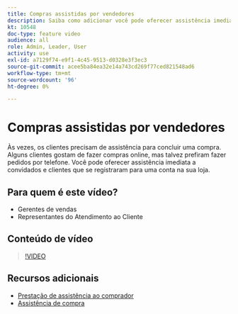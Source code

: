 ```yaml
---
title: Compras assistidas por vendedores
description: Saiba como adicionar você pode oferecer assistência imediata a convidados e clientes que se registraram para uma conta em sua loja.
kt: 10548
doc-type: feature video
audience: all
role: Admin, Leader, User
activity: use
exl-id: a7129f74-e9f1-4c45-9513-d0328e3f3ec3
source-git-commit: acee5ba84ea32e14a743cd269f77ced821548ad6
workflow-type: tm+mt
source-wordcount: '96'
ht-degree: 0%

---
```


# Compras assistidas por vendedores

Às vezes, os clientes precisam de assistência para concluir uma compra. Alguns clientes gostam de fazer compras online, mas talvez prefiram fazer pedidos por telefone. Você pode oferecer assistência imediata a convidados e clientes que se registraram para uma conta na sua loja.

## Para quem é este vídeo?

- Gerentes de vendas
- Representantes do Atendimento ao Cliente

## Conteúdo de vídeo

>[!VIDEO](https://video.tv.adobe.com/v/343662?quality=12&learn=on)

## Recursos adicionais

- [Prestação de assistência ao comprador](https://docs.magento.com/user-guide/customers/login-as-customer.html)
- [Assistência de compra](https://docs.magento.com/user-guide/sales/shopping-assistance.html)
